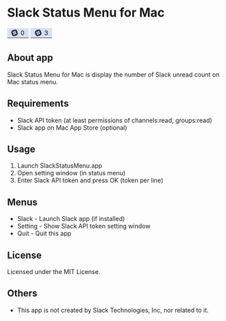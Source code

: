 ﻿# Slack Status Menu for Mac

![No unread](images/image01.png)
![Have unread](images/image02.png)

## About app
Slack Status Menu for Mac is display the number of Slack unread count on Mac status menu.

## Requirements
* Slack API token (at least permissions of channels:read, groups:read)
* Slack app on Mac App Store (optional)

## Usage
1. Launch SlackStatusMenu.app
2. Open setting window (in status menu)
3. Enter Slack API token and press OK (token per line)

## Menus
* Slack - Launch Slack app (if installed)
* Setting - Show Slack API token setting window
* Quit - Quit this app

## License
Licensed under the MIT License.

## Others
* This app is not created by Slack Technologies, Inc, nor related to it.
